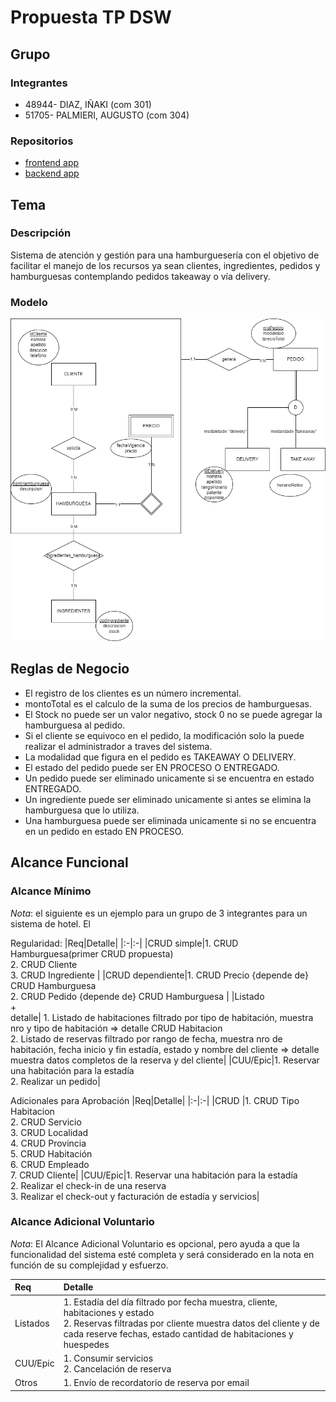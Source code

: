 # Propuesta TP DSW

## Grupo
### Integrantes
* 48944- DIAZ, IÑAKI (com 301)
* 51705- PALMIERI, AUGUSTO (com 304)

### Repositorios
* [frontend app](https://github.com/AugustoPalmieri/DSW-frontend)
* [backend app](https://github.com/AugustoPalmieri/DSW-backend)


## Tema
### Descripción
Sistema de atención y gestión para una hamburguesería con el objetivo de  facilitar el manejo de los recursos ya sean clientes, ingredientes, pedidos y hamburguesas contemplando pedidos takeaway o vía delivery.

### Modelo
![](https://github.com/AugustoPalmieri/DSW2024-DIAZ-COSTAMAGNA-PALMIERI/blob/main/DERDSW.drawio.png)

## Reglas de Negocio

* El registro de los clientes es un número incremental.
* montoTotal es el calculo de la suma de los precios de hamburguesas.
* El Stock no puede ser un valor negativo, stock 0 no se puede agregar la hamburguesa al pedido.
* Si el cliente se equivoco en el pedido, la modificación solo la puede realizar el administrador a traves del sistema.
* La modalidad que figura en el pedido es TAKEAWAY O DELIVERY.
* El estado del pedido puede ser EN PROCESO O ENTREGADO.
* Un pedido puede ser eliminado unicamente si se encuentra en estado ENTREGADO.
* Un ingrediente puede ser eliminado unicamente si antes se elimina la hamburguesa que lo utiliza.
* Una hamburguesa puede ser eliminada unicamente si no se encuentra en un pedido en estado EN PROCESO.


## Alcance Funcional 

### Alcance Mínimo

*Nota*: el siguiente es un ejemplo para un grupo de 3 integrantes para un sistema de hotel. El 

Regularidad:
|Req|Detalle|
|:-|:-|
|CRUD simple|1. CRUD Hamburguesa(primer CRUD propuesta)<br>2. CRUD Cliente<br>3. CRUD Ingrediente |
|CRUD dependiente|1. CRUD Precio {depende de} CRUD Hamburguesa <br>2. CRUD Pedido {depende de} CRUD Hamburguesa |
|Listado<br>+<br>detalle| 1. Listado de habitaciones filtrado por tipo de habitación, muestra nro y tipo de habitación => detalle CRUD Habitacion<br> 2. Listado de reservas filtrado por rango de fecha, muestra nro de habitación, fecha inicio y fin estadía, estado y nombre del cliente => detalle muestra datos completos de la reserva y del cliente|
|CUU/Epic|1. Reservar una habitación para la estadía<br>2. Realizar un pedido|


Adicionales para Aprobación
|Req|Detalle|
|:-|:-|
|CRUD |1. CRUD Tipo Habitacion<br>2. CRUD Servicio<br>3. CRUD Localidad<br>4. CRUD Provincia<br>5. CRUD Habitación<br>6. CRUD Empleado<br>7. CRUD Cliente|
|CUU/Epic|1. Reservar una habitación para la estadía<br>2. Realizar el check-in de una reserva<br>3. Realizar el check-out y facturación de estadía y servicios|


### Alcance Adicional Voluntario

*Nota*: El Alcance Adicional Voluntario es opcional, pero ayuda a que la funcionalidad del sistema esté completa y será considerado en la nota en función de su complejidad y esfuerzo.

|Req|Detalle|
|:-|:-|
|Listados |1. Estadía del día filtrado por fecha muestra, cliente, habitaciones y estado <br>2. Reservas filtradas por cliente muestra datos del cliente y de cada reserve fechas, estado cantidad de habitaciones y huespedes|
|CUU/Epic|1. Consumir servicios<br>2. Cancelación de reserva|
|Otros|1. Envío de recordatorio de reserva por email|

